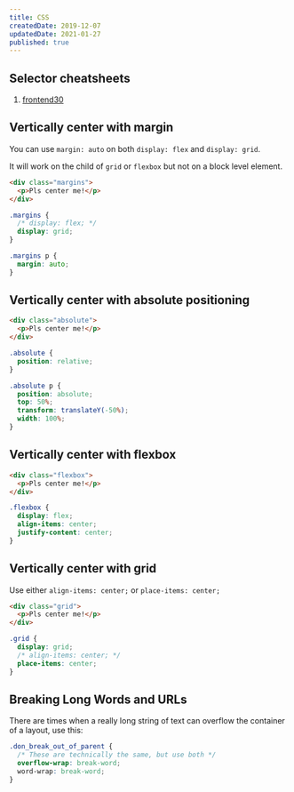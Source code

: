```yaml
---
title: CSS
createdDate: 2019-12-07
updatedDate: 2021-01-27
published: true
---
```


## Selector cheatsheets

1. [frontend30](https://frontend30.com/css-selectors-cheatsheet/)

## Vertically center with margin

You can use `margin: auto` on both `display: flex` and
`display: grid`.

It will work on the child of `grid` or `flexbox` but not on a block
level element.

```html
<div class="margins">
  <p>Pls center me!</p>
</div>
```

```css
.margins {
  /* display: flex; */
  display: grid;
}

.margins p {
  margin: auto;
}
```

## Vertically center with absolute positioning

```html
<div class="absolute">
  <p>Pls center me!</p>
</div>
```

```css
.absolute {
  position: relative;
}

.absolute p {
  position: absolute;
  top: 50%;
  transform: translateY(-50%);
  width: 100%;
}
```

## Vertically center with flexbox

```html
<div class="flexbox">
  <p>Pls center me!</p>
</div>
```

```css
.flexbox {
  display: flex;
  align-items: center;
  justify-content: center;
}
```

## Vertically center with grid

Use either `align-items: center;` or `place-items: center;`

```html
<div class="grid">
  <p>Pls center me!</p>
</div>
```

```css
.grid {
  display: grid;
  /* align-items: center; */
  place-items: center;
}
```

## Breaking Long Words and URLs

There are times when a really long string of text can overflow the
container of a layout, use this:

```css
.don_break_out_of_parent {
  /* These are technically the same, but use both */
  overflow-wrap: break-word;
  word-wrap: break-word;
}
```
